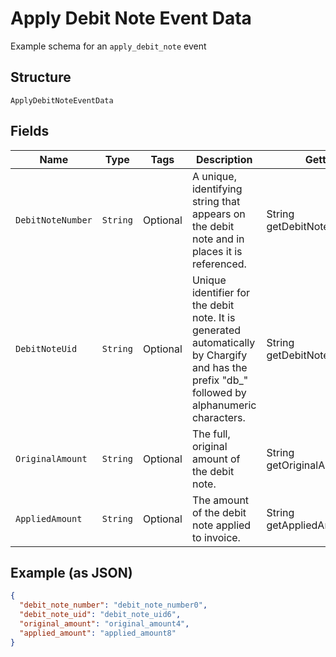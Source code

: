 
# Apply Debit Note Event Data

Example schema for an `apply_debit_note` event

## Structure

`ApplyDebitNoteEventData`

## Fields

| Name | Type | Tags | Description | Getter | Setter |
|  --- | --- | --- | --- | --- | --- |
| `DebitNoteNumber` | `String` | Optional | A unique, identifying string that appears on the debit note and in places it is referenced. | String getDebitNoteNumber() | setDebitNoteNumber(String debitNoteNumber) |
| `DebitNoteUid` | `String` | Optional | Unique identifier for the debit note. It is generated automatically by Chargify and has the prefix "db_" followed by alphanumeric characters. | String getDebitNoteUid() | setDebitNoteUid(String debitNoteUid) |
| `OriginalAmount` | `String` | Optional | The full, original amount of the debit note. | String getOriginalAmount() | setOriginalAmount(String originalAmount) |
| `AppliedAmount` | `String` | Optional | The amount of the debit note applied to invoice. | String getAppliedAmount() | setAppliedAmount(String appliedAmount) |

## Example (as JSON)

```json
{
  "debit_note_number": "debit_note_number0",
  "debit_note_uid": "debit_note_uid6",
  "original_amount": "original_amount4",
  "applied_amount": "applied_amount8"
}
```

